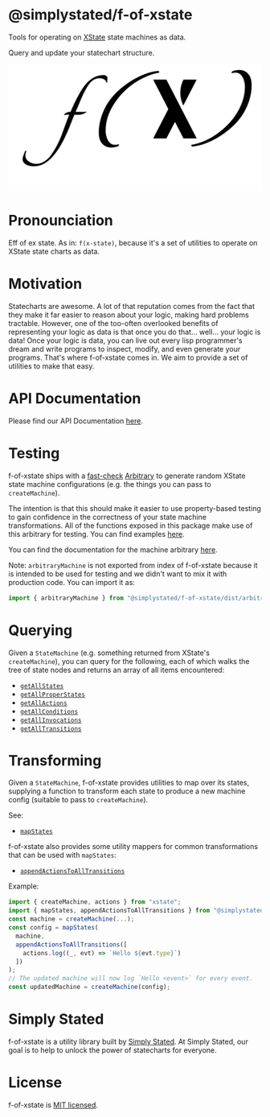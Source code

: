 # @simplystated/f-of-xstate

Tools for operating on [XState](https://github.com/statelyai/xstate) state machines as data.

Query and update your statechart structure.

![Logo](./f-of-xstate.png)

# Pronounciation

Eff of ex state.
As in: `f(x-state)`, because it's a set of utilities to operate on XState state charts as data.

# Motivation

Statecharts are awesome.
A lot of that reputation comes from the fact that they make it far easier to reason about your logic, making hard problems tractable.
However, one of the too-often overlooked benefits of representing your logic as data is that once you do that... well... your logic is data!
Once your logic is data, you can live out every lisp programmer's dream and write programs to inspect, modify, and even generate your programs.
That's where f-of-xstate comes in.
We aim to provide a set of utilities to make that easy.

# API Documentation

Please find our API Documentation [here](https://simplystated.github.io/f-of-xstate/).

# Testing

f-of-xstate ships with a [fast-check](https://github.com/dubzzz/fast-check) [Arbitrary](https://github.com/dubzzz/fast-check/blob/main/packages/fast-check/documentation/Arbitraries.md) to generate random XState state machine configurations (e.g. the things you can pass to `createMachine`).

The intention is that this should make it easier to use property-based testing to gain confidence in the correctness of your state machine transformations.
All of the functions exposed in this package make use of this arbitrary for testing.
You can find examples [here](https://github.com/simplystated/f-of-xstate/tree/main/tests).

You can find the documentation for the machine arbitrary [here](https://simplystated.github.io/f-of-xstate/variables/arbitrary_machine.arbitraryMachine.html).

Note: `arbitraryMachine` is not exported from index of f-of-xstate because it is intended to be used for testing and we didn't want to mix it with production code.
You can import it as:
```typescript
import { arbitraryMachine } from "@simplystated/f-of-xstate/dist/arbitrary-machine"
```

# Querying

Given a `StateMachine` (e.g. something returned from XState's `createMachine`), you can query for the following, each of which walks the tree of state nodes and returns an array of all items encountered:
 - [`getAllStates`](https://simplystated.github.io/f-of-xstate/functions/index.getAllStates.html)
 - [`getAllProperStates`](https://simplystated.github.io/f-of-xstate/functions/index.getAllProperStates.html)
 - [`getAllActions`](https://simplystated.github.io/f-of-xstate/functions/index.getAllActions.html)
 - [`getAllConditions`](https://simplystated.github.io/f-of-xstate/functions/index.getAllConditions.html)
 - [`getAllInvocations`](https://simplystated.github.io/f-of-xstate/functions/index.getAllInvocations.html)
 - [`getAllTransitions`](https://simplystated.github.io/f-of-xstate/functions/index.getAllTransitions.html)

# Transforming

Given a `StateMachine`, f-of-xstate provides utilities to map over its states, supplying a function to transform each state to produce a new machine config (suitable to pass to `createMachine`).

See:
 - [`mapStates`](https://simplystated.github.io/f-of-xstate/functions/index.mapStates.html)

f-of-xstate also provides some utility mappers for common transformations that can be used with `mapStates`:
 - [`appendActionsToAllTransitions`](https://simplystated.github.io/f-of-xstate/functions/index.appendActionsToAllTransitions.html)

Example:

```typescript
import { createMachine, actions } from "xstate";
import { mapStates, appendActionsToAllTransitions } from "@simplystated/f-of-xstate";
const machine = createMachine(...);
const config = mapStates(
  machine,
  appendActionsToAllTransitions([
    actions.log((_, evt) => `Hello ${evt.type}`)
  ])
);
// The updated machine will now log `Hello <event>` for every event.
const updatedMachine = createMachine(config);
```

# Simply Stated

f-of-xstate is a utility library built by [Simply Stated](https://www.simplystated.dev).
At Simply Stated, our goal is to help to unlock the power of statecharts for everyone.

# License

f-of-xstate is [MIT licensed](https://github.com/simplystated/f-of-xstate/blob/main/LICENSE).
